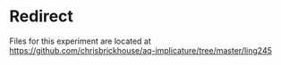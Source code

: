 # Redirect

Files for this experiment are located at https://github.com/chrisbrickhouse/aq-implicature/tree/master/ling245
